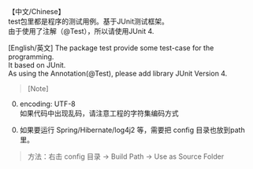 【中文/Chinese】  
test包里都是程序的测试用例。基于JUnit测试框架。  
由于使用了注解（@Test），所以请使用JUnit 4.

[English/英文]
The package test provide some test-case for the programming.  
It based on JUnit.  
As using the Annotation(@Test), please add library JUnit Version 4.

> [Note]   
>
0. encoding: UTF-8  
如果代码中出现乱码，请注意工程的字符集编码方式
>
0.  如果要运行 Spring/Hibernate/log4j2 等，需要把 config 目录也放到path里。
> 方法：右击 config 目录 -> Build Path -> Use as Source Folder